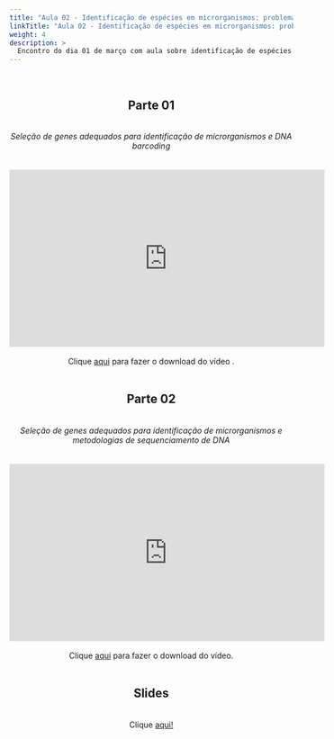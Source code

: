 ```yaml
---
title: "Aula 02 - Identificação de espécies em microrganismos: problemas e soluções"
linkTitle: "Aula 02 - Identificação de espécies em microrganismos: problemas e soluções"
weight: 4
description: >
  Encontro do dia 01 de março com aula sobre identificação de espécies em microrganismos: seleção de genes apropriados, DNA barcoding e metodologias de sequenciamento de DNA
---
```


<br>
<div align="center">
<h2>Parte 01</h2>
<br>
<i>Seleção de genes adequados para identificação de microrganismos e DNA barcoding</i>
<br><br><br>
<iframe width="560" height="315" src="https://www.youtube.com/embed/-jiegaGz2Mk" frameborder="0" allow="accelerometer; autoplay; clipboard-write; encrypted-media; gyroscope; picture-in-picture" allowfullscreen></iframe>
<br><br>
Clique <a href="https://photos.app.goo.gl/MPp6K6BMio2HVH3dA">aqui</a> para fazer o download do vídeo .
<br><br>

<h2>Parte 02</h2>
<br>
<i>Seleção de genes adequados para identificação de microrganismos e metodologias de sequenciamento de DNA</i>
<br><br><br>
<iframe width="560" height="315" src="https://www.youtube.com/embed/0VOHwmSe22I" frameborder="0" allow="accelerometer; autoplay; clipboard-write; encrypted-media; gyroscope; picture-in-picture" allowfullscreen></iframe>
<br><br>
Clique <a href="https://photos.app.goo.gl/f1GmB7TSCvWrfAed6">aqui</a> para fazer o download do vídeo.
<br><br>

<h2>Slides</h2>
<br>
Clique <a href="https://github.com/desirrepetters/cursodefilogenia/raw/master/userguide/content/pt-br/2023_01/sincronas/slides/aula_02.pdf">aqui!</a> 
</div>